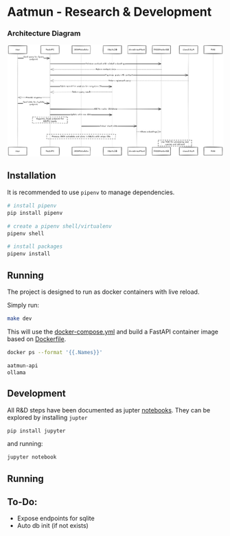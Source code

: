 # Aatmun - Research & Development

### Architecture Diagram

![NavigationDiagram](./data/images/navigation_diagram.png)

## Installation

It is recommended to use `pipenv` to manage dependencies.

```bash
# install pipenv
pip install pipenv
```

```bash
# create a pipenv shell/virtualenv
pipenv shell
```

```bash
# install packages
pipenv install
```

## Running

The project is designed to run as docker containers with live reload.

Simply run:

```bash
make dev
```

This will use the [docker-compose.yml](./docker-compose.yml) and build a FastAPI container image based on [Dockerfile](./Dockerfile).

```bash
docker ps --format '{{.Names}}'
```

```
aatmun-api
ollama
```
## Development

All R&D steps have been documented as jupter [notebooks](./notebooks/). They can be explored by installing `jupter`

```bash
pip install jupyter
```

and running:

```bash
jupyter notebook
```

## Running

## To-Do:

* Expose endpoints for sqlite
* Auto db init (if not exists)